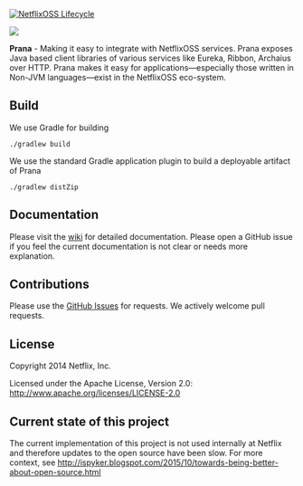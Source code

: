 <!--
# Prana
-->

[![NetflixOSS Lifecycle](https://img.shields.io/osslifecycle/Netflix/Prana.svg)]()

![](images/Prana_Small.png?raw=true=150x150)


**Prana** - Making it easy to integrate with NetflixOSS services. Prana exposes Java based client libraries of various services like Eureka, Ribbon, Archaius over HTTP. Prana makes it easy for applications—especially those written in Non-JVM languages—exist in the NetflixOSS eco-system.


## Build

We use Gradle for building 

```
./gradlew build
```

We use the standard Gradle application plugin to build a deployable artifact of Prana

```
./gradlew distZip
```

## Documentation

Please visit the [wiki](https://github.com/Netflix/Prana/wiki) for detailed documentation.
Please open a GitHub issue if you feel the current documentation is not clear or needs more explanation.

## Contributions

Please use the [GitHub Issues](https://github.com/netflix/Prana/issues) for requests.
We actively welcome pull requests.

## License

Copyright 2014 Netflix, Inc.

Licensed under the Apache License, Version 2.0: http://www.apache.org/licenses/LICENSE-2.0

## Current state of this project

The current implementation of this project is not used internally at Netflix and therefore updates to the open source have been slow.  For more context, see http://ispyker.blogspot.com/2015/10/towards-being-better-about-open-source.html
